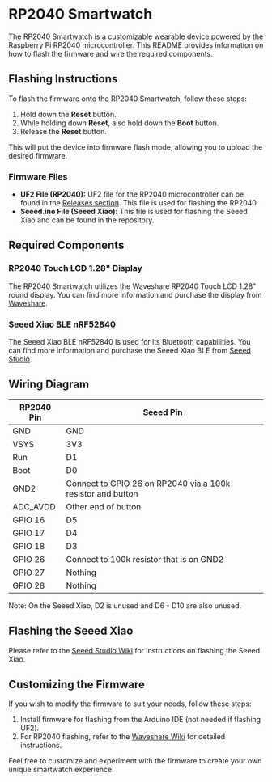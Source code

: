 # RP2040 Smartwatch

The RP2040 Smartwatch is a customizable wearable device powered by the Raspberry Pi RP2040 microcontroller. This README provides information on how to flash the firmware and wire the required components.

## Flashing Instructions

To flash the firmware onto the RP2040 Smartwatch, follow these steps:

1. Hold down the **Reset** button.
2. While holding down **Reset**, also hold down the **Boot** button.
3. Release the **Reset** button.

This will put the device into firmware flash mode, allowing you to upload the desired firmware.

### Firmware Files

- **UF2 File (RP2040):** UF2 file for the RP2040 microcontroller can be found in the [Releases section](https://github.com/KaiyoFox/waveshare1.28-rp2040-smartwatch/releases/latest). This file is used for flashing the RP2040.
- **Seeed.ino File (Seeed Xiao):** This file is used for flashing the Seeed Xiao and can be found in the repository.

## Required Components

### RP2040 Touch LCD 1.28" Display

The RP2040 Smartwatch utilizes the Waveshare RP2040 Touch LCD 1.28" round display. You can find more information and purchase the display from [Waveshare](https://www.waveshare.com/rp2040-touch-lcd-1.28.htm).

### Seeed Xiao BLE nRF52840

The Seeed Xiao BLE nRF52840 is used for its Bluetooth capabilities. You can find more information and purchase the Seeed Xiao BLE from [Seeed Studio](https://www.seeedstudio.com/Seeed-XIAO-BLE-nRF52840-p-5201.html).

## Wiring Diagram

| RP2040 Pin | Seeed Pin |
|------------|-----------|
| GND        | GND       |
| VSYS       | 3V3       |
| Run        | D1        |
| Boot       | D0        |
| GND2       | Connect to GPIO 26 on RP2040 via a 100k resistor and button |
| ADC_AVDD   | Other end of button |
| GPIO 16    | D5        |
| GPIO 17    | D4        |
| GPIO 18    | D3        |
| GPIO 26    | Connect to 100k resistor that is on GND2 |
| GPIO 27    | Nothing   |
| GPIO 28    | Nothing   |

Note: On the Seeed Xiao, D2 is unused and D6 - D10 are also unused.

## Flashing the Seeed Xiao

Please refer to the [Seeed Studio Wiki](https://wiki.seeedstudio.com/XIAO_BLE/) for instructions on flashing the Seeed Xiao.

## Customizing the Firmware

If you wish to modify the firmware to suit your needs, follow these steps:

1. Install firmware for flashing from the Arduino IDE (not needed if flashing UF2).
2. For RP2040 flashing, refer to the [Waveshare Wiki](https://www.waveshare.com/wiki/RP2040-Touch-LCD-1.28) for detailed instructions.

Feel free to customize and experiment with the firmware to create your own unique smartwatch experience!

